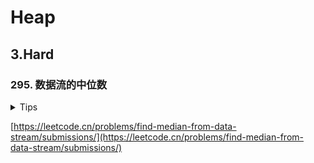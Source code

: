 # Heap

## 3.Hard

### 295. 数据流的中位数

<details>
<summary>Tips</summary>

1. 使用2个pq,做成对顶堆
2. 一个用小顶堆存较大一般的数据
3. 一个用大顶堆存较小一半的数据
4. 保证小顶堆的长度>=大顶堆的长度
5. 每次进堆要先进另一个然后poll回需要的那个防止乱序

</details>

[https://leetcode.cn/problems/find-median-from-data-stream/submissions/](https://leetcode.cn/problems/find-median-from-data-stream/submissions/)